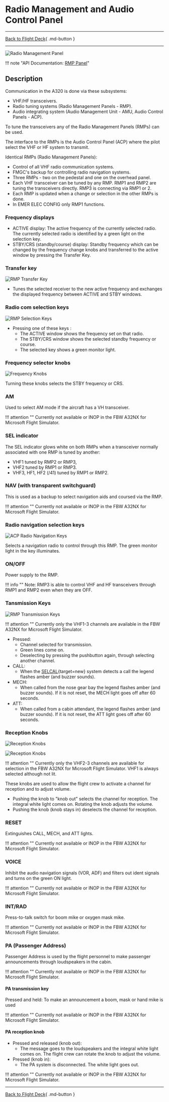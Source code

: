 # Radio Management and Audio Control Panel

---

[Back to Flight Deck](../index.md){ .md-button }

---

![Radio Management Panel](../../../assets/a32nx-briefing/pedestal/RMP.jpg "Radio Management Panel")

!!! note "API Documentation: [RMP Panel](../../../../fbw-a32nx/a32nx-api/a32nx-flightdeck-api.md#rmp)"

## Description

Communication in the A320 is done via these subsystems:

- VHF/HF transceivers.
- Radio tuning systems (Radio Management Panels - RMP).
- Audio integrating system (Audio Management Unit - AMU, Audio Control Panels - ACP).

To tune the transceivers any of the Radio Management Panels (RMPs) can be used.

The interface to the RMPs is the Audio Control Panel (ACP) where the pilot select the VHF or HF system to transmit.

Identical RMPs (Radio Management Panels):

- Control of all VHF radio communication systems.
- FMGC's backup for controlling radio navigation systems.
- Three RMPs - two on the pedestal and one on the overhead panel.
- Each VHF transceiver can be tuned by any RMP. RMP1 and RMP2 are tuning the transceivers directly. RMP3 is connecting via RMP1 or 2.
- Each RMP is updated when a change or selection in the other RMPs is done.
- In EMER ELEC CONFIG only RMP1 functions.

### Frequency displays

- ACTIVE display: The active frequency of the currently selected radio. The currently selected radio is identified by a green light on the selection key.
- STBY/CRS (standby/course) display: Standby frequency which can be changed by the frequency change knobs and transferred to the active window by pressing the Transfer Key.

###  Transfer key

![RMP Transfer Key](../../../assets/a32nx-briefing/pedestal/RMP-transfer-key.png "RMP Transfer Key")

- Tunes the selected receiver to the new active frequency and exchanges the displayed frequency between ACTIVE and STBY windows.

### Radio com selection keys

![RMP Selection Keys](../../../assets/a32nx-briefing/pedestal/RMP-selection-keys.png "RMP Selection Keys")

- Pressing one of these keys :
    - The ACTIVE window shows the frequency set on that radio.
    - The STBY/CRS window shows the selected standby frequency or course.
    - The selected key shows a green monitor light.

### Frequency selector knobs

![Frequency Knobs](../../../assets/a32nx-briefing/pedestal/RMP-frequency-knobs.png "Frequency Knobs")

Turning these knobs selects the STBY frequency or CRS.

### AM

Used to select AM mode if the aircraft has a VH transceiver.

!!! attention ""
    Currently not available or INOP in the FBW A32NX for Microsoft Flight Simulator.

### SEL indicator

The SEL indicator glows white on both RMPs when a transceiver normally associated with one RMP is tuned by another:

- VHF1 tuned by RMP2 or RMP3,
- VHF2 tuned by RMP1 or RMP3.
- VHF3, HF1, HF2 (/41) tuned by RMP1 or RMP2.

### NAV (with transparent switchguard)

This is used as a backup to select navigation aids and coursed via the RMP.

!!! attention ""
    Currently not available or INOP in the FBW A32NX for Microsoft Flight Simulator.

### Radio navigation selection keys

![ACP Radio Navigation Keys](../../../assets/a32nx-briefing/pedestal/ACP-radio-nav-keys.png "ACP Radio Navigation Keys")

Selects a navigation radio to control through this RMP. The green monitor light in the key illuminates.

### ON/OFF

Power supply to the RMP.

!!! info ""
    Note: RMP3 is able to control VHF and HF transceivers through RMP1 and RMP2 even when they are OFF.

### Tansmission Keys

![RMP Transmission Keys](../../../assets/a32nx-briefing/pedestal/RMP-transmission-keys.png)

!!! attention ""
    Currently only the VHF1-3 channels are available in the FBW A32NX for Microsoft Flight Simulator.

- Pressed:
    - Channel selected for transmission.
    - Green lines come on.
    - Deselecting by pressing the pushbutton again, through selecting another channel.
- CALL:
    -  When the [SELCAL](https://skybrary.aero/articles/selective-calling-system-selcal){target=new} system detects a call the legend flashes amber (and buzzer sounds).
- MECH:
    - When called from the nose gear bay the legend flashes amber (and buzzer sounds). If it is not reset, the MECH light goes off after 60 seconds.
- ATT:
    - When called from a cabin attendant, the legend flashes amber (and buzzer sounds). If it is not reset, the ATT light goes off after 60 seconds.

### Reception Knobs

![Reception Knobs](../../../assets/a32nx-briefing/pedestal/RMP-reception-knobs-1.png "Reception Knobs")

![Reception Knobs](../../../assets/a32nx-briefing/pedestal/RMP-receiption-knobs-2.png "Reception Knobs")

!!! attention ""
    Currently only the VHF2-3 channels are available for selection in the FBW A32NX for Microsoft Flight Simulator. VHF1 is always selected although not lit.

These knobs are used to allow the flight crew to activate a channel for reception and to adjust volume.

- Pushing the knob to "knob out" selects the channel for reception. The integral white light comes on. Rotating the knob adjusts the volume.
- Pushing the knob (knob stays in) deselects the channel for reception.

### RESET

Extinguishes CALL, MECH, and ATT lights.

!!! attention ""
    Currently not available or INOP in the FBW A32NX for Microsoft Flight Simulator.

### VOICE

Inhibit the audio navigation signals (VOR, ADF) and filters out ident signals and turns on the green ON light.

!!! attention ""
    Currently not available or INOP in the FBW A32NX for Microsoft Flight Simulator.

### INT/RAD

Press-to-talk switch for boom mike or oxygen mask mike.

!!! attention ""
    Currently not available or INOP in the FBW A32NX for Microsoft Flight Simulator.

### PA (Passenger Address)

Passenger Address is used by the flight personnel to make passenger announcements through loudspeakers in the cabin.

!!! attention ""
    Currently not available or INOP in the FBW A32NX for Microsoft Flight Simulator.

#### PA transmission key

Pressed and held: To make an announcement a boom, mask or hand mike is used

!!! attention ""
    Currently not available or INOP in the FBW A32NX for Microsoft Flight Simulator.

#### PA reception knob

- Pressed and released (knob out):
    - The message goes to the loudspeakers and the integral white light comes on. The flight crew can rotate the knob to adjust the volume.
- Pressed (knob in):
    - The PA system is disconnected. The white light goes out.

!!! attention ""
    Currently not available or INOP in the FBW A32NX for Microsoft Flight Simulator.

---

[Back to Flight Deck](../index.md){ .md-button }
